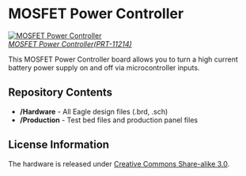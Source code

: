 MOSFET Power Controller
=======================

[![MOSFET Power Controller](https://dlnmh9ip6v2uc.cloudfront.net/images/products/1/1/2/1/4/11214-02.jpg)  
*MOSFET Power Controller(PRT-11214)*](https://www.sparkfun.com/products/11214)

This MOSFET Power Controller board allows you to turn a high current battery power supply on and off via microcontroller inputs. 

Repository Contents
-------------------
* **/Hardware** - All Eagle design files (.brd, .sch)
* **/Production** - Test bed files and production panel files

License Information
-------------------
The hardware is released under [Creative Commons Share-alike 3.0](http://creativecommons.org/licenses/by-sa/3.0/).  



